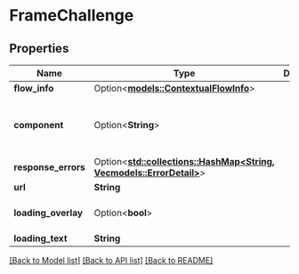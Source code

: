 # FrameChallenge

## Properties

Name | Type | Description | Notes
------------ | ------------- | ------------- | -------------
**flow_info** | Option<[**models::ContextualFlowInfo**](ContextualFlowInfo.md)> |  | [optional]
**component** | Option<**String**> |  | [optional][default to xak-flow-frame]
**response_errors** | Option<[**std::collections::HashMap<String, Vec<models::ErrorDetail>>**](Vec.md)> |  | [optional]
**url** | **String** |  | 
**loading_overlay** | Option<**bool**> |  | [optional][default to false]
**loading_text** | **String** |  | 

[[Back to Model list]](../README.md#documentation-for-models) [[Back to API list]](../README.md#documentation-for-api-endpoints) [[Back to README]](../README.md)



